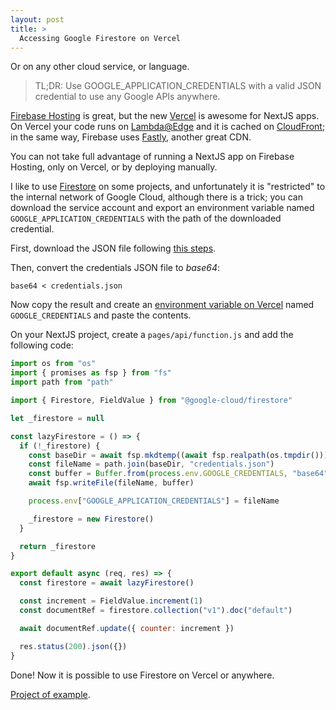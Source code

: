 ```yaml
---
layout: post
title: >
  Accessing Google Firestore on Vercel
---
```


Or on any other cloud service, or language.

> TL;DR: Use GOOGLE_APPLICATION_CREDENTIALS with a valid JSON credential to use any Google APIs anywhere.

[Firebase Hosting](https://firebase.google.com/docs/hosting) is great, but the new [Vercel](https://vercel.com/) is awesome for NextJS apps. On Vercel your code runs on [Lambda@Edge](https://aws.amazon.com/lambda/edge/) and it is cached on [CloudFront](https://aws.amazon.com/cloudfront/); in the same way, Firebase uses [Fastly](https://www.fastly.com/), another great CDN.

You can not take full advantage of running a NextJS app on Firebase Hosting, only on Vercel, or by deploying manually.

I like to use [Firestore](https://firebase.google.com/docs/firestore) on some projects, and unfortunately it is "restricted" to the internal network of Google Cloud, although there is a trick; you can download the service account and export an environment variable named `GOOGLE_APPLICATION_CREDENTIALS` with the path of the downloaded credential.

First, download the JSON file following [this steps](https://firebase.google.com/docs/admin/setup#initialize-sdk).

Then, convert the credentials JSON file to _base64_:

```shell
base64 < credentials.json
```

Now copy the result and create an [environment variable on Vercel](https://vercel.com/docs/environment-variables) named `GOOGLE_CREDENTIALS` and paste the contents.

On your NextJS project, create a `pages/api/function.js` and add the following code:

```javascript
import os from "os"
import { promises as fsp } from "fs"
import path from "path"

import { Firestore, FieldValue } from "@google-cloud/firestore"

let _firestore = null

const lazyFirestore = () => {
  if (!_firestore) {
    const baseDir = await fsp.mkdtemp((await fsp.realpath(os.tmpdir())) + path.sep)
    const fileName = path.join(baseDir, "credentials.json")
    const buffer = Buffer.from(process.env.GOOGLE_CREDENTIALS, "base64")
    await fsp.writeFile(fileName, buffer)

    process.env["GOOGLE_APPLICATION_CREDENTIALS"] = fileName

    _firestore = new Firestore()
  }

  return _firestore
}

export default async (req, res) => {
  const firestore = await lazyFirestore()

  const increment = FieldValue.increment(1)
  const documentRef = firestore.collection("v1").doc("default")

  await documentRef.update({ counter: increment })

  res.status(200).json({})
}
```

Done! Now it is possible to use Firestore on Vercel or anywhere.

[Project of example](https://github.com/skhaz/firestore-on-vercel).
